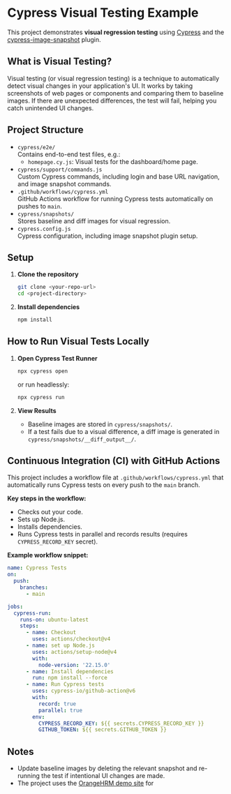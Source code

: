 # Cypress Visual Testing Example

This project demonstrates **visual regression testing** using [Cypress](https://www.cypress.io/) and the [cypress-image-snapshot](https://github.com/jaredpalmer/cypress-image-snapshot) plugin.

## What is Visual Testing?

Visual testing (or visual regression testing) is a technique to automatically detect visual changes in your application's UI. It works by taking screenshots of web pages or components and comparing them to baseline images. If there are unexpected differences, the test will fail, helping you catch unintended UI changes.

## Project Structure

- `cypress/e2e/`  
  Contains end-to-end test files, e.g.:
  - `homepage.cy.js`: Visual tests for the dashboard/home page.
- `cypress/support/commands.js`  
  Custom Cypress commands, including login and base URL navigation, and image snapshot commands.
- `.github/workflows/cypress.yml`  
  GitHub Actions workflow for running Cypress tests automatically on pushes to `main`.
- `cypress/snapshots/`  
  Stores baseline and diff images for visual regression.
- `cypress.config.js`  
  Cypress configuration, including image snapshot plugin setup.

## Setup

1. **Clone the repository**  
   ```sh
   git clone <your-repo-url>
   cd <project-directory>
   ```

2. **Install dependencies**  
   ```sh
   npm install
   ```

## How to Run Visual Tests Locally

1. **Open Cypress Test Runner**  
   ```sh
   npx cypress open
   ```
   or run headlessly:
   ```sh
   npx cypress run
   ```

2. **View Results**  
   - Baseline images are stored in `cypress/snapshots/`.
   - If a test fails due to a visual difference, a diff image is generated in `cypress/snapshots/__diff_output__/`.

## Continuous Integration (CI) with GitHub Actions

This project includes a workflow file at `.github/workflows/cypress.yml` that automatically runs Cypress tests on every push to the `main` branch.

**Key steps in the workflow:**
- Checks out your code.
- Sets up Node.js.
- Installs dependencies.
- Runs Cypress tests in parallel and records results (requires `CYPRESS_RECORD_KEY` secret).

**Example workflow snippet:**
```yaml
name: Cypress Tests
on:
  push:
    branches:
      - main

jobs:
  cypress-run:
    runs-on: ubuntu-latest
    steps:
      - name: Checkout
        uses: actions/checkout@v4
      - name: set up Node.js
        uses: actions/setup-node@v4
        with:
          node-version: '22.15.0'
      - name: Install dependencies
        run: npm install --force
      - name: Run Cypress tests
        uses: cypress-io/github-action@v6
        with:
          record: true
          parallel: true
        env:
          CYPRESS_RECORD_KEY: ${{ secrets.CYPRESS_RECORD_KEY }}
          GITHUB_TOKEN: ${{ secrets.GITHUB_TOKEN }}
```

## Notes

- Update baseline images by deleting the relevant snapshot and re-running the test if intentional UI changes are made.
- The project uses the [OrangeHRM demo site](https://opensource-demo.orangehrmlive.com/) for
